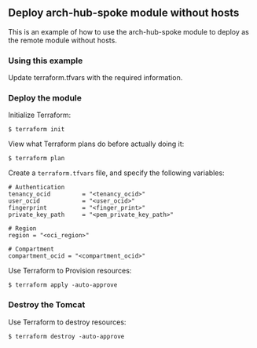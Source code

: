 ## Deploy arch-hub-spoke module without hosts
This is an example of how to use the arch-hub-spoke module to deploy as the remote module without hosts.
  
### Using this example
Update terraform.tfvars with the required information.

### Deploy the module
Initialize Terraform:
```
$ terraform init
```
View what Terraform plans do before actually doing it:
```
$ terraform plan
```

Create a `terraform.tfvars` file, and specify the following variables:

```
# Authentication
tenancy_ocid         = "<tenancy_ocid>"
user_ocid            = "<user_ocid>"
fingerprint          = "<finger_print>"
private_key_path     = "<pem_private_key_path>"

# Region
region = "<oci_region>"

# Compartment
compartment_ocid = "<compartment_ocid>"
```

Use Terraform to Provision resources:
```
$ terraform apply -auto-approve
```

### Destroy the Tomcat 

Use Terraform to destroy resources:
```
$ terraform destroy -auto-approve
```